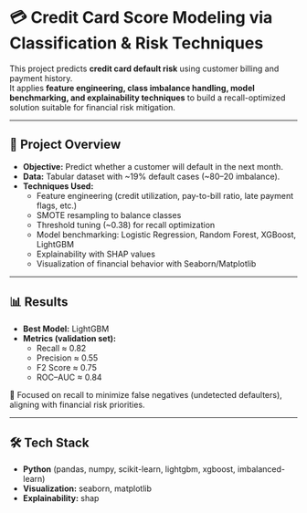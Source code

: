 # 💳 Credit Card Score Modeling via Classification & Risk Techniques

This project predicts **credit card default risk** using customer billing and payment history.  
It applies **feature engineering, class imbalance handling, model benchmarking, and explainability techniques** to build a recall-optimized solution suitable for financial risk mitigation.

---

## 🚀 Project Overview
- **Objective:** Predict whether a customer will default in the next month.  
- **Data:** Tabular dataset with ~19% default cases (~80–20 imbalance).  
- **Techniques Used:**
  - Feature engineering (credit utilization, pay-to-bill ratio, late payment flags, etc.)
  - SMOTE resampling to balance classes
  - Threshold tuning (~0.38) for recall optimization
  - Model benchmarking: Logistic Regression, Random Forest, XGBoost, LightGBM
  - Explainability with SHAP values
  - Visualization of financial behavior with Seaborn/Matplotlib

---

## 📊 Results
- **Best Model:** LightGBM  
- **Metrics (validation set):**
  - Recall ≈ 0.82  
  - Precision ≈ 0.55  
  - F2 Score ≈ 0.75  
  - ROC–AUC ≈ 0.84  

📌 Focused on recall to minimize false negatives (undetected defaulters), aligning with financial risk priorities.

---

## 🛠 Tech Stack
- **Python** (pandas, numpy, scikit-learn, lightgbm, xgboost, imbalanced-learn)  
- **Visualization:** seaborn, matplotlib  
- **Explainability:** shap  

